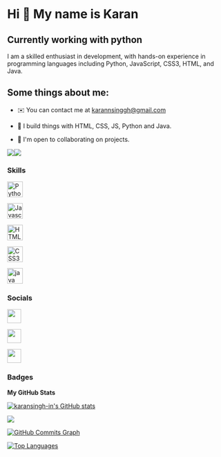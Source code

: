Hi 👋 My name is Karan
=======================

Currently working with python
----------------------------

I am a skilled enthusiast in development, with hands-on experience in programming languages including Python, JavaScript, CSS3, HTML, and Java. 

## Some things about me:

* ✉️  You can contact me at [karannsinggh@gmail.com](mailto:karannsinggh@gmail.com) 

* 🤝  I build things with HTML, CSS, JS, Python and Java.

* 🤝  I'm open to collaborating on projects.

  




<a href="https://www.twitter.com/karansingh_ind" target="_blank" rel="noreferrer"><img
src="https://img.shields.io/twitter/follow/karansingh_ind?logo=twitter&style=for-the-badge&color=0891b2&labelColor=1c1917"
/></a><a href="https://www.github.com/karansingh-in" target="_blank" rel="noreferrer"><img
src="https://img.shields.io/github/followers/karansingh-in?logo=github&style=for-the-badge&color=0891b2&labelColor=1c1917" /></a>


### Skills

<p align="left">
<a href="https://developer.mozilla.org/en-US/docs/Web/Python" target="_blank" rel="noreferrer"><img src="https://raw.githubusercontent.com/danielcranney/readme-generator/main/public/icons/skills/python-colored.svg" width="36" height="36" alt="Python" /></a>
  
<p align="left">
<a href="https://developer.mozilla.org/en-US/docs/Web/JavaScript" target="_blank" rel="noreferrer"><img src="https://raw.githubusercontent.com/danielcranney/readme-generator/main/public/icons/skills/javascript-colored.svg" width="36" height="36" alt="Javascript" /></a>
  
<a href="https://developer.mozilla.org/en-US/docs/Glossary/HTML5" target="_blank" rel="noreferrer"><img src="https://raw.githubusercontent.com/danielcranney/readme-generator/main/public/icons/skills/html5-colored.svg" width="36" height="36" alt="HTML5" /></a>

<a href="https://www.w3.org/TR/CSS/#css" target="_blank" rel="noreferrer"><img src="https://raw.githubusercontent.com/danielcranney/readme-generator/main/public/icons/skills/css3-colored.svg" width="36" height="36" alt="CSS3" /></a>

<a href="https://www.w3.org/TR/CSS/#css" target="_blank" rel="noreferrer"><img src="https://raw.githubusercontent.com/danielcranney/readme-generator/main/public/icons/skills/java-colored.svg" width="36" height="36" alt="java" /></a>
</p>


### Socials

<p align="left"> <a href="https://www.github.com/karansingh-in" target="_blank" rel="noreferrer"><img src="https://raw.githubusercontent.com/danielcranney/readme-generator/main/public/icons/socials/github.svg" width="32" height="32" /></a> 
  
<a href="https://https://www.linkedin.com/in/karan-singh-a35a52235" target="_blank" rel="noreferrer"><img src="https://raw.githubusercontent.com/danielcranney/readme-generator/main/public/icons/socials/linkedin.svg" width="32" height="32" /></a>

<a href="https://www.twitter.com/karansingh_ind" target="_blank" rel="noreferrer"><img src="https://raw.githubusercontent.com/danielcranney/readme-generator/main/public/icons/socials/x.svg" width="32" height="32" /></a></p>

### Badges

<b>My GitHub Stats</b>

<a href="http://www.github.com/karansingh-in"><img src="https://github-readme-stats.vercel.app/api?username=karansingh-in&show_icons=true&hide=&count_private=true&title_color=0891b2&text_color=ffffff&icon_color=0891b2&bg_color=1c1917&hide_border=true&show_icons=true" alt="karansingh-in's GitHub stats" /></a>

<a href="http://www.github.com/karansingh-in"><img src="https://github-readme-streak-stats.herokuapp.com/?user=karansingh-in&stroke=ffffff&background=1c1917&ring=0891b2&fire=0891b2&currStreakNum=ffffff&currStreakLabel=0891b2&sideNums=ffffff&sideLabels=ffffff&dates=ffffff&hide_border=true" /></a>

<a href="http://www.github.com/karansingh-in"><img src="https://activity-graph.herokuapp.com/graph?username=karansingh-in&bg_color=1c1917&color=ffffff&line=0891b2&point=ffffff&area_color=1c1917&area=true&hide_border=true&custom_title=GitHub%20Commits%20Graph" alt="GitHub Commits Graph" /></a>

<a href="https://github.com/karansingh-in" align="left"><img src="https://github-readme-stats.vercel.app/api/top-langs/?username=karansingh-in&langs_count=10&title_color=0891b2&text_color=ffffff&icon_color=0891b2&bg_color=1c1917&hide_border=true&locale=en&custom_title=Top%20%Languages" alt="Top Languages" /></a>
